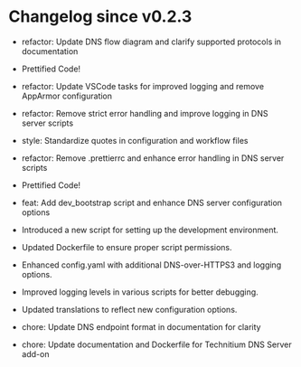# Changelog since v0.2.3
- refactor: Update DNS flow diagram and clarify supported protocols in documentation 
- Prettified Code! 
- refactor: Update VSCode tasks for improved logging and remove AppArmor configuration 
- refactor: Remove strict error handling and improve logging in DNS server scripts 
- style: Standardize quotes in configuration and workflow files 
- refactor: Remove .prettierrc and enhance error handling in DNS server scripts 
- Prettified Code! 
- feat: Add dev_bootstrap script and enhance DNS server configuration options

- Introduced a new script for setting up the development environment.
- Updated Dockerfile to ensure proper script permissions.
- Enhanced config.yaml with additional DNS-over-HTTPS3 and logging options.
- Improved logging levels in various scripts for better debugging.
- Updated translations to reflect new configuration options. 
- chore: Update DNS endpoint format in documentation for clarity 
- chore: Update documentation and Dockerfile for Technitium DNS Server add-on 
